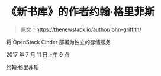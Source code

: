 # 《新书库》的作者约翰·格里菲斯

> 原文：<https://thenewstack.io/author/john-griffith/>

将 OpenStack Cinder 部署为独立的存储服务

2017 年 7 月 11 日上午 9 点

约翰·格里菲斯